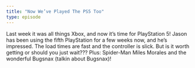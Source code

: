 ```yaml
---
title: "Now We’ve Played The PS5 Too"
type: episode
---
```

Last week it was all things Xbox, and now it’s time for PlayStation 5! Jason has been using the fifth PlayStation for a few weeks now, and he’s impressed. The load times are fast and the controller is slick. But is it worth getting or should you just wait??? Plus: Spider-Man Miles Morales and the wonderful Bugsnax (talkin about Bugsnax)!